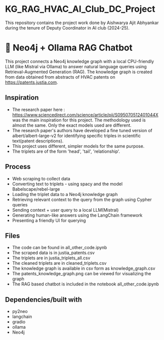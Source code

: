# KG_RAG_HVAC_AI_Club_DC_Project
This repository contains the project work done by Aishwarya Ajit Abhyankar during the tenure of Deputy Coordinator in AI club (2024-25).
# 🧠 Neo4j + Ollama RAG Chatbot

This project connects a Neo4j knowledge graph with a local CPU-friendly LLM (like Mistral via Ollama) to answer natural language queries using Retrieval-Augmented Generation (RAG).
The knowledge graph is created from data obtained from abstracts of HVAC patents on https://patents.justia.com.

## Inspiration 

- The research paper here : https://www.sciencedirect.com/science/article/pii/S095070512401044X was the main inspiration for this project. The methodology used is almost the same. Only the exact models used are different.
- The research paper's authors have developed a fine tuned version of albert/albert-large-v2 for identifying specific triples in scientific text(patent descriptions).
- This project uses different, simpler models for the same purpose.
- The triplets are of the form 'head', 'tail', 'relationship'.

## Process 

- Web scraping to collect data
- Converting text to triplets - using spacy and the model Babelscape/rebel-large
- Loading the triplet data to a Neo4j knowledge graph
- Retrieving relevant context to the query from the graph using Cypher queries
- Sending context + user query to a local LLM(Mistral)
- Generating human-like answers using the LangChain framework
- Presenting a friendly UI for querying

## Files

- The code can be found in all_other_code.ipynb
- The scraped data is in justia_patents.csv
- The triplets are in justia_triplets_all.csv
- The cleaned triplets are in cleaned_triplets.csv
- The knowledge graph is available in csv form as knowledge_graph.csv
- The patents_knowledge_graph.png can be viewed for visualizing the graph
- The RAG based chatbot is included in the notebook all_other_code.ipynb

## Dependencies/built with
- py2neo
- langchain
- gradio
- ollama
- Neo4j

